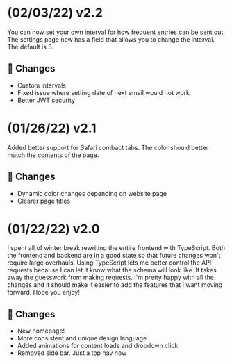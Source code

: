 # (02/03/22) v2.2
You can now set your own interval for how frequent entries can be sent out. The settings page now has a field that allows you to change the interval. The default is 3.

## 📨 Changes
- Custom intervals
- Fixed issue where setting date of next email would not work
- Better JWT security

# (01/26/22) v2.1
Added better support for Safari combact tabs. The color should better match the contents of the page.

## 📨 Changes
- Dynamic color changes depending on website page
- Clearer page titles

# (01/22/22) v2.0
I spent all of winter break rewriting the entire frontend with TypeScript. Both the frontend and backend are in a good state so that future changes won't require large overhauls. Using TypeScript lets me better control the API requests because I can let it know what the schema will look like. It takes away the guesswork from making requests. I'm pretty happy with all the changes and it should make it easier to add the features that I want moving forward. Hope you enjoy!

## 📨 Changes
- New homepage!
- More consistent and unique design language
- Added animations for content loads and dropdown click
- Removed side bar. Just a top nav now
